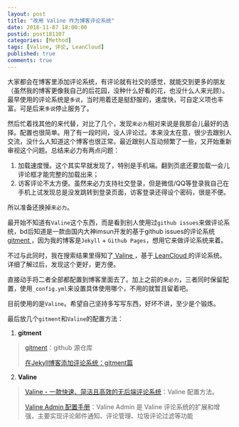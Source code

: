 ```yaml
---
layout: post
title: "改用 Valine 作为博客评论系统"
date: 2018-11-07 18:00:00
postid: post181107
categories: [Method]
tags: [Valine, 评论, LeanCloud]
published: true
comments: true
---
```


大家都会在博客里添加评论系统，有评论就有社交的感觉，就能交到更多的朋友（虽然我的博客更像我自己的后花园，没种什么好看的花，也没什么人来光顾）。
最早使用的评论系统是`多说`，当时用着还是挺舒服的，速度快，可自定义项也丰富。可是后来`多说`停止服务了。

<!--more-->

然后忙着找其他的来代替，对比了几个，发现`来必力`相对来说是我那会儿最好的选择。配置也很简单。用了有一段时间，没人评论过。本来没太在意，很少去跟别人交流，没什么人知道这个博客也很正常。最近跟别人互动频繁了一些，又开始重新审视这个问题。总结来必力有两点问题：

1. 加载速度慢。这个其实早就发现了，特别是手机端。翻到页底还要加载一会儿评论框才能完整的加载出来；
2. 访客评论不太方便。虽然来必力支持社交登录，但是微信/QQ等登录我自己在手机上试发现总是没发跳转到登录页面，访客登录还得设个密码，很是不便。

所以准备还换掉`来必力`。

最开始不知道有`Valine`这个东西，而是看到别人使用过`github issues`来做评论系统，bd后知道是一款由国内大神imsun开发的基于github issues的评论系统[ gitment ](https://github.com/imsun/gitment)，因为我的博客是`Jekyll` + `Github Pages`，想用它来做评论系统来着。

不过与此同时，我在搜索结果里得知了[ Valine ](https://valine.js.org/)，基于[ LeanCloud ](https://leancloud.cn/)的评论系统。详细了解过后，发现这个更好，更方便。

直接动手将二者全部都配置到博客里面去了。加上之前的`来必力`，三者同时保留配置，使用`_config.yml`来设置具体使用哪个，不用的就暂且留着吧。

目前使用的是`Valine`。希望自己坚持多写写东西，好坏不讲，至少是个锻炼。

最后放几个`gitment`和`Valine`的配置方法：

1. **gitment**
> [gitment](https://github.com/imsun/gitment)：github 源仓库
> 
> [在Jekyll博客添加评论系统：gitment篇](https://www.cnblogs.com/jacobpan/archive/2017/07/18/7200512.html)
2. **Valine**
> [Valine - 一款快速、简洁且高效的无后端评论系统](https://valine.js.org/)：Valine 配置方法。
> 
> [Valine Admin 配置手册](https://panjunwen.com/valine-admin-document/)：Valine Admin 是 Valine 评论系统的扩展和增强，主要实现评论邮件通知、评论管理、垃圾评论过滤等功能
